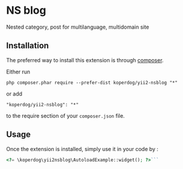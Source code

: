NS blog
=======
Nested category, post for multilanguage, multidomain site

Installation
------------

The preferred way to install this extension is through [composer](http://getcomposer.org/download/).

Either run

```
php composer.phar require --prefer-dist koperdog/yii2-nsblog "*"
```

or add

```
"koperdog/yii2-nsblog": "*"
```

to the require section of your `composer.json` file.


Usage
-----

Once the extension is installed, simply use it in your code by  :

```php
<?= \koperdog\yii2nsblog\AutoloadExample::widget(); ?>```